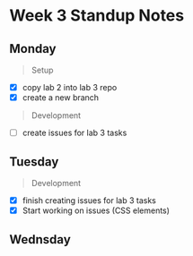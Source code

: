 # Week 3 Standup Notes

## Monday

> Setup
- [X] copy lab 2 into lab 3 repo
- [X] create a new branch

> Development
- [ ] create issues for lab 3 tasks

## Tuesday
> Development
- [X] finish creating issues for lab 3 tasks
- [X] Start working on issues (CSS elements)

## Wednsday




